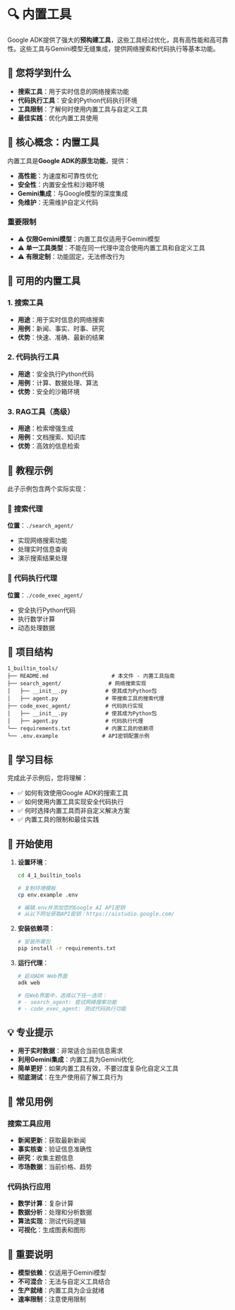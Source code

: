 # 🔍 内置工具

Google ADK提供了强大的**预构建工具**，这些工具经过优化，具有高性能和高可靠性。这些工具与Gemini模型无缝集成，提供网络搜索和代码执行等基本功能。

## 🎯 您将学到什么

- **搜索工具**：用于实时信息的网络搜索功能
- **代码执行工具**：安全的Python代码执行环境
- **工具限制**：了解何时使用内置工具与自定义工具
- **最佳实践**：优化内置工具使用

## 🧠 核心概念：内置工具

内置工具是**Google ADK的原生功能**，提供：
- **高性能**：为速度和可靠性优化
- **安全性**：内置安全性和沙箱环境
- **Gemini集成**：与Google模型的深度集成
- **免维护**：无需维护自定义代码

### 重要限制
- ⚠️ **仅限Gemini模型**：内置工具仅适用于Gemini模型
- ⚠️ **单一工具类型**：不能在同一代理中混合使用内置工具和自定义工具
- ⚠️ **有限定制**：功能固定，无法修改行为

## 🔧 可用的内置工具

### 1. **搜索工具**
- **用途**：用于实时信息的网络搜索
- **用例**：新闻、事实、时事、研究
- **优势**：快速、准确、最新的结果

### 2. **代码执行工具**
- **用途**：安全执行Python代码
- **用例**：计算、数据处理、算法
- **优势**：安全的沙箱环境

### 3. **RAG工具**（高级）
- **用途**：检索增强生成
- **用例**：文档搜索、知识库
- **优势**：高效的信息检索

## 🚀 教程示例

此子示例包含两个实际实现：

### 📍 **搜索代理**
**位置**：`./search_agent/`
- 实现网络搜索功能
- 处理实时信息查询
- 演示搜索结果处理

### 📍 **代码执行代理**
**位置**：`./code_exec_agent/`
- 安全执行Python代码
- 执行数学计算
- 动态处理数据

## 📁 项目结构

```
1_builtin_tools/
├── README.md                    # 本文件 - 内置工具指南
├── search_agent/               # 网络搜索实现
│   ├── __init__.py            # 使其成为Python包
│   ├── agent.py               # 带搜索工具的搜索代理
├── code_exec_agent/           # 代码执行实现
│   ├── __init__.py            # 使其成为Python包
│   ├── agent.py               # 代码执行代理
└── requirements.txt           # 内置工具的依赖项
└── .env.example              # API密钥配置示例
```

## 🎯 学习目标

完成此子示例后，您将理解：
- ✅ 如何有效使用Google ADK的搜索工具
- ✅ 如何使用内置工具实现安全代码执行
- ✅ 何时选择内置工具而非自定义解决方案
- ✅ 内置工具的限制和最佳实践

## 🚀 开始使用

1. **设置环境**：
   ```bash
   cd 4_1_builtin_tools
   
   # 复制环境模板
   cp env.example .env
   
   # 编辑.env并添加您的Google AI API密钥
   # 从以下网址获取API密钥：https://aistudio.google.com/
   ```

2. **安装依赖项**：
   ```bash
   # 安装所需包
   pip install -r requirements.txt
   ```
3. **运行代理**：
   ```bash
   # 启动ADK Web界面
   adk web
   
   # 在Web界面中，选择以下任一选项：
   # - search_agent: 尝试网络搜索功能
   # - code_exec_agent: 测试代码执行功能
   ```

## 💡 专业提示

- **用于实时数据**：非常适合当前信息需求
- **利用Gemini集成**：内置工具为Gemini优化
- **简单更好**：如果内置工具有效，不要过度复杂化自定义工具
- **彻底测试**：在生产使用前了解工具行为

## 🔧 常见用例

### 搜索工具应用
- **新闻更新**：获取最新新闻
- **事实核查**：验证信息准确性
- **研究**：收集主题信息
- **市场数据**：当前价格、趋势

### 代码执行应用
- **数学计算**：复杂计算
- **数据分析**：处理和分析数据
- **算法实现**：测试代码逻辑
- **可视化**：生成图表和图形

## 🚨 重要说明

- **模型依赖**：仅适用于Gemini模型
- **不可混合**：无法与自定义工具结合
- **生产就绪**：内置工具为企业就绪
- **速率限制**：注意使用限制
